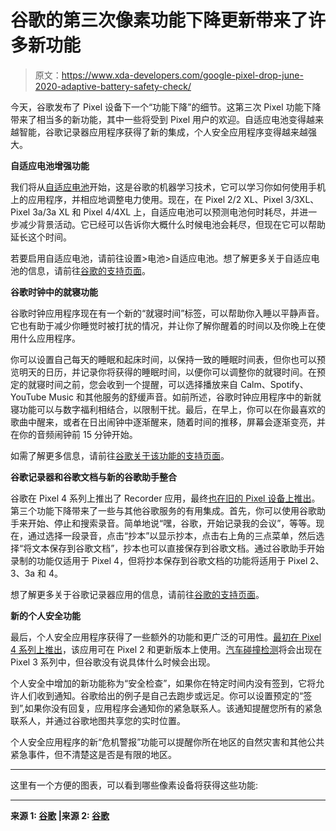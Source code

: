 # 谷歌的第三次像素功能下降更新带来了许多新功能

> 原文：<https://www.xda-developers.com/google-pixel-drop-june-2020-adaptive-battery-safety-check/>

今天，谷歌发布了 Pixel 设备下一个“功能下降”的细节。这第三次 Pixel 功能下降带来了相当多的新功能，其中一些将受到 Pixel 用户的欢迎。自适应电池变得越来越智能，谷歌记录器应用程序获得了新的集成，个人安全应用程序变得越来越强大。

**自适应电池增强功能**

我们将从[自适应电池](https://www.xda-developers.com/android-p-beta-features/)开始，这是谷歌的机器学习技术，它可以学习你如何使用手机上的应用程序，并相应地调整电力使用。现在，在 Pixel 2/2 XL、Pixel 3/3XL、Pixel 3a/3a XL 和 Pixel 4/4XL 上，自适应电池可以预测电池何时耗尽，并进一步减少背景活动。它已经可以告诉你大概什么时候电池会耗尽，但现在它可以帮助延长这个时间。

若要启用自适应电池，请前往设置>电池>自适应电池。想了解更多关于自适应电池的信息，请前往[谷歌的支持页面](https://support.google.com/pixelphone/answer/7015477)。

**谷歌时钟中的就寝功能**

谷歌时钟应用程序现在有一个新的“就寝时间”标签，可以帮助你入睡以平静声音。它也有助于减少你睡觉时被打扰的情况，并让你了解你醒着的时间以及你晚上在使用什么应用程序。

你可以设置自己每天的睡眠和起床时间，以保持一致的睡眠时间表，但你也可以预览明天的日历，并记录你将获得的睡眠时间，以便你可以调整你的就寝时间。在预定的就寝时间之前，您会收到一个提醒，可以选择播放来自 Calm、Spotify、YouTube Music 和其他服务的舒缓声音。如前所述，谷歌时钟应用程序中的新就寝功能可以与数字福利相结合，以限制干扰。最后，在早上，你可以在你最喜欢的歌曲中醒来，或者在日出闹钟中逐渐醒来，随着时间的推移，屏幕会逐渐变亮，并在你的音频闹钟前 15 分钟开始。

如需了解更多信息，请前往[谷歌关于该功能的支持页面](https://support.google.com/pixelphone/answer/9887159)。

**谷歌记录器和谷歌文档与新的谷歌助手整合**

谷歌在 Pixel 4 系列上推出了 Recorder 应用，最终[也在旧的 Pixel 设备上推出](https://www.xda-developers.com/pixel-4-recorder-app-screen-attention-older-pixel/)。第三个功能下降带来了一些与其他谷歌服务的有用集成。首先，你可以使用谷歌助手来开始、停止和搜索录音。简单地说“嘿，谷歌，开始记录我的会议”，等等。现在，通过选择一段录音，点击“抄本”以显示抄本，点击右上角的三点菜单，然后选择“将文本保存到谷歌文档”，抄本也可以直接保存到谷歌文档。通过谷歌助手开始录制的功能仅适用于 Pixel 4，但将抄本保存到谷歌文档的功能将适用于 Pixel 2、3、3a 和 4。

想了解更多关于谷歌记录器应用的信息，请前往[谷歌的支持页面](https://support.google.com/pixelphone/answer/9516618)。

**新的个人安全功能**

最后，个人安全应用程序获得了一些额外的功能和更广泛的可用性。[最初在 Pixel 4 系列上推出](https://www.xda-developers.com/google-pixel-car-crash-detection/)，该应用可在 Pixel 2 和更新版本上使用。[汽车碰撞检测](https://www.xda-developers.com/google-tests-automatic-car-crash-detection-pixel-android-q-beta/)将会出现在 Pixel 3 系列中，但谷歌没有说具体什么时候会出现。

个人安全中增加的新功能称为“安全检查”，如果你在特定时间内没有签到，它将允许人们收到通知。谷歌给出的例子是自己去跑步或远足。你可以设置预定的“签到”,如果你没有回复，应用程序会通知你的紧急联系人。该通知提醒您所有的紧急联系人，并通过谷歌地图共享您的实时位置。

个人安全应用程序的新“危机警报”功能可以提醒你所在地区的自然灾害和其他公共紧急事件，但不清楚这是否是有限的地区。

* * *

这里有一个方便的图表，可以看到哪些像素设备将获得这些功能:

* * *

**来源 1: [谷歌](https://www.blog.google/products/pixel/new-pixel-features-drop/) |来源 2: [谷歌](https://support.google.com/pixelphone/thread/50569414?hl=en)**